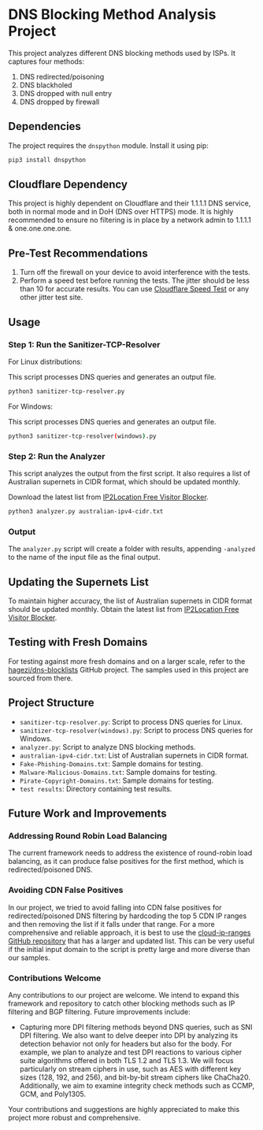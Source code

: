 
# DNS Blocking Method Analysis Project

This project analyzes different DNS blocking methods used by ISPs. It captures four methods:
1. DNS redirected/poisoning
2. DNS blackholed
3. DNS dropped with null entry
4. DNS dropped by firewall

## Dependencies

The project requires the `dnspython` module. Install it using pip:

```sh
pip3 install dnspython
```

## Cloudflare Dependency

This project is highly dependent on Cloudflare and their 1.1.1.1 DNS service, both in normal mode and in DoH (DNS over HTTPS) mode. It is highly recommended to ensure no filtering is in place by a network admin to 1.1.1.1 & one.one.one.one.

## Pre-Test Recommendations

1. Turn off the firewall on your device to avoid interference with the tests.
2. Perform a speed test before running the tests. The jitter should be less than 10 for accurate results. You can use [Cloudflare Speed Test](https://speed.cloudflare.com/) or any other jitter test site.

## Usage

### Step 1: Run the Sanitizer-TCP-Resolver

For Linux distributions:

This script processes DNS queries and generates an output file.

```sh
python3 sanitizer-tcp-resolver.py
```

For Windows:

This script processes DNS queries and generates an output file.

```sh
python3 sanitizer-tcp-resolver(windows).py
```

### Step 2: Run the Analyzer

This script analyzes the output from the first script. It also requires a list of Australian supernets in CIDR format, which should be updated monthly.

Download the latest list from [IP2Location Free Visitor Blocker](https://www.ip2location.com/free/visitor-blocker).

```sh
python3 analyzer.py australian-ipv4-cidr.txt
```

### Output

The `analyzer.py` script will create a folder with results, appending `-analyzed` to the name of the input file as the final output.

## Updating the Supernets List

To maintain higher accuracy, the list of Australian supernets in CIDR format should be updated monthly. Obtain the latest list from [IP2Location Free Visitor Blocker](https://www.ip2location.com/free/visitor-blocker).

## Testing with Fresh Domains

For testing against more fresh domains and on a larger scale, refer to the [hagezi/dns-blocklists](https://github.com/hagezi/dns-blocklists?tab=readme-ov-file#tlds) GitHub project. The samples used in this project are sourced from there.

## Project Structure

- `sanitizer-tcp-resolver.py`: Script to process DNS queries for Linux.
- `sanitizer-tcp-resolver(windows).py`: Script to process DNS queries for Windows.
- `analyzer.py`: Script to analyze DNS blocking methods.
- `australian-ipv4-cidr.txt`: List of Australian supernets in CIDR format.
- `Fake-Phishing-Domains.txt`: Sample domains for testing.
- `Malware-Malicious-Domains.txt`: Sample domains for testing.
- `Pirate-Copyright-Domains.txt`: Sample domains for testing.
- `test results`: Directory containing test results.

## Future Work and Improvements

### Addressing Round Robin Load Balancing

The current framework needs to address the existence of round-robin load balancing, as it can produce false positives for the first method, which is redirected/poisoned DNS.

### Avoiding CDN False Positives

In our project, we tried to avoid falling into CDN false positives for redirected/poisoned DNS filtering by hardcoding the top 5 CDN IP ranges and then removing the list if it falls under that range. For a more comprehensive and reliable approach, it is best to use the [cloud-ip-ranges GitHub repository](https://github.com/femueller/cloud-ip-ranges) that has a larger and updated list. This can be very useful if the initial input domain to the script is pretty large and more diverse than our samples.

### Contributions Welcome

Any contributions to our project are welcome. We intend to expand this framework and repository to catch other blocking methods such as IP filtering and BGP filtering. Future improvements include:
- Capturing more DPI filtering methods beyond DNS queries, such as SNI DPI filtering. We also want to delve deeper into DPI by analyzing its detection behavior not only for headers but also for the body. For example, we plan to analyze and test DPI reactions to various cipher suite algorithms offered in both TLS 1.2 and TLS 1.3. We will focus particularly on stream ciphers in use, such as AES with different key sizes (128, 192, and 256), and bit-by-bit stream ciphers like ChaCha20. Additionally, we aim to examine integrity check methods such as CCMP, GCM, and Poly1305.

Your contributions and suggestions are highly appreciated to make this project more robust and comprehensive.
